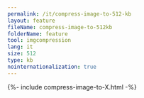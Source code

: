 ```yaml
---
permalink: /it/compress-image-to-512-kb
layout: feature
fileName: compress-image-to-512kb
folderName: feature
tool: imgcompression
lang: it
size: 512
type: kb
nointernationalization: true
---
```

{%- include compress-image-to-X.html -%}       
